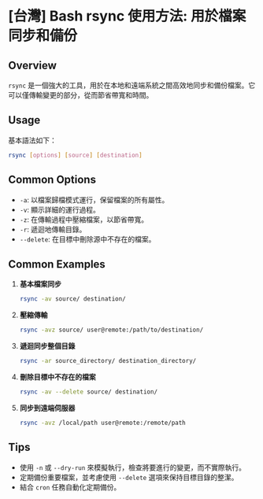 # [台灣] Bash rsync 使用方法: 用於檔案同步和備份

## Overview
`rsync` 是一個強大的工具，用於在本地和遠端系統之間高效地同步和備份檔案。它可以僅傳輸變更的部分，從而節省帶寬和時間。

## Usage
基本語法如下：
```bash
rsync [options] [source] [destination]
```

## Common Options
- `-a`: 以檔案歸檔模式運行，保留檔案的所有屬性。
- `-v`: 顯示詳細的運行過程。
- `-z`: 在傳輸過程中壓縮檔案，以節省帶寬。
- `-r`: 遞迴地傳輸目錄。
- `--delete`: 在目標中刪除源中不存在的檔案。

## Common Examples
1. **基本檔案同步**
   ```bash
   rsync -av source/ destination/
   ```

2. **壓縮傳輸**
   ```bash
   rsync -avz source/ user@remote:/path/to/destination/
   ```

3. **遞迴同步整個目錄**
   ```bash
   rsync -ar source_directory/ destination_directory/
   ```

4. **刪除目標中不存在的檔案**
   ```bash
   rsync -av --delete source/ destination/
   ```

5. **同步到遠端伺服器**
   ```bash
   rsync -avz /local/path user@remote:/remote/path
   ```

## Tips
- 使用 `-n` 或 `--dry-run` 來模擬執行，檢查將要進行的變更，而不實際執行。
- 定期備份重要檔案，並考慮使用 `--delete` 選項來保持目標目錄的整潔。
- 結合 `cron` 任務自動化定期備份。